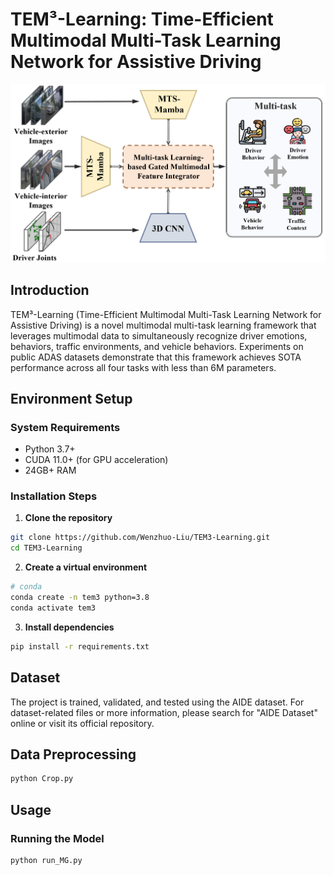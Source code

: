 # TEM³-Learning: Time-Efficient Multimodal Multi-Task Learning Network for Assistive Driving

<div align="center">
  <img src="framework.png" alt="TEM³-Learning Logo" width="600"/>
</div>

## Introduction

TEM³-Learning (Time-Efficient Multimodal Multi-Task Learning Network for Assistive Driving) is a novel multimodal multi-task learning framework that leverages multimodal data to simultaneously recognize driver emotions, behaviors, traffic environments, and vehicle behaviors. Experiments on public ADAS datasets demonstrate that this framework achieves SOTA performance across all four tasks with less than 6M parameters.

## Environment Setup

### System Requirements

- Python 3.7+
- CUDA 11.0+ (for GPU acceleration)
- 24GB+ RAM

### Installation Steps

1.  **Clone the repository**

```bash
git clone https://github.com/Wenzhuo-Liu/TEM3-Learning.git
cd TEM3-Learning
```

2.  **Create a virtual environment**

```bash
# conda
conda create -n tem3 python=3.8
conda activate tem3
```

3. **Install dependencies**

```bash
pip install -r requirements.txt
```

## Dataset

The project is trained, validated, and tested using the AIDE dataset. For dataset-related files or more information, please search for "AIDE Dataset" online or visit its official repository.

##  Data Preprocessing

```bash
python Crop.py
```

## Usage

### Running the Model

```bash
python run_MG.py
```
